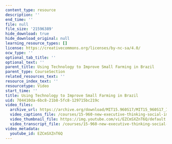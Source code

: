```yaml
---
content_type: resource
description: ''
end_time: ''
file: null
file_size: '21596389'
hide_download: true
hide_download_original: null
learning_resource_types: []
license: https://creativecommons.org/licenses/by-nc-sa/4.0/
ocw_type: ''
optional_tab_title: ''
optional_text: ''
parent_title: Using Technology to Improve Small Farming in Brazil
parent_type: CourseSection
related_resources_text: ''
resource_index_text: ''
resourcetype: Video
start_time: ''
title: Using Technology to Improve Small Farming in Brazil
uid: 704410da-6bc8-21b8-5fc8-129715bc219c
video_files:
  archive_url: https://archive.org/download/MIT15.960S17/MIT15_960S17_Interview_1_Aline_300k.mp4
  video_captions_file: /courses/15-960-new-executive-thinking-social-impact-technology-projects-fall-2017-spring-2018/41ad6b58aff05f148ee84497c6d556e7_EZCmSXZnT6Q.vtt
  video_thumbnail_file: https://img.youtube.com/vi/EZCmSXZnT6Q/default.jpg
  video_transcript_file: /courses/15-960-new-executive-thinking-social-impact-technology-projects-fall-2017-spring-2018/2470ff3544081c916af0c239f8d30a92_EZCmSXZnT6Q.pdf
video_metadata:
  youtube_id: EZCmSXZnT6Q
---
```

